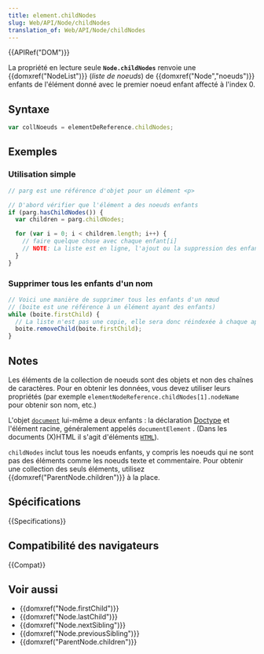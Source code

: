 ```yaml
---
title: element.childNodes
slug: Web/API/Node/childNodes
translation_of: Web/API/Node/childNodes
---
```


{{APIRef("DOM")}}

La propriété en lecture seule **`Node.childNodes`** renvoie une {{domxref("NodeList")}} (_liste de noeuds_) de {{domxref("Node","noeuds")}} enfants de l'élément donné avec le premier noeud enfant affecté à l'index 0.

## Syntaxe

```js
var collNoeuds = elementDeReference.childNodes;
```

## Exemples

### Utilisation simple

```js
// parg est une référence d'objet pour un élément <p>

// D'abord vérifier que l'élément a des noeuds enfants
if (parg.hasChildNodes()) {
  var children = parg.childNodes;

  for (var i = 0; i < children.length; i++) {
    // faire quelque chose avec chaque enfant[i]
    // NOTE: La liste est en ligne, l'ajout ou la suppression des enfants changera la liste
  }
}
```

### Supprimer tous les enfants d'un nom

```js
// Voici une manière de supprimer tous les enfants d'un nœud
// (boite est une référence à un élément ayant des enfants)
while (boite.firstChild) {
  // La liste n'est pas une copie, elle sera donc réindexée à chaque appel
  boite.removeChild(boite.firstChild);
}
```

## Notes

Les éléments de la collection de noeuds sont des objets et non des chaînes de caractères. Pour en obtenir les données, vous devez utiliser leurs propriétés (par exemple `elementNodeReference.childNodes[1].nodeName` pour obtenir son nom, etc.)

L'objet [`document`](/fr/DOM/document) lui-même a deux enfants&nbsp;: la déclaration [Doctype](/fr/DOM/document.doctype) et l'élément racine, généralement appelés `documentElement` . (Dans les documents (X)HTML il s'agit d'éléments [`HTML`](/fr/HTML/Element/html)).

`childNodes` inclut tous les noeuds enfants, y compris les noeuds qui ne sont pas des éléments comme les noeuds texte et commentaire. Pour obtenir une collection des seuls éléments, utilisez {{domxref("ParentNode.children")}} à la place.

## Spécifications

{{Specifications}}

## Compatibilité des navigateurs

{{Compat}}

## Voir aussi

- {{domxref("Node.firstChild")}}
- {{domxref("Node.lastChild")}}
- {{domxref("Node.nextSibling")}}
- {{domxref("Node.previousSibling")}}
- {{domxref("ParentNode.children")}}
